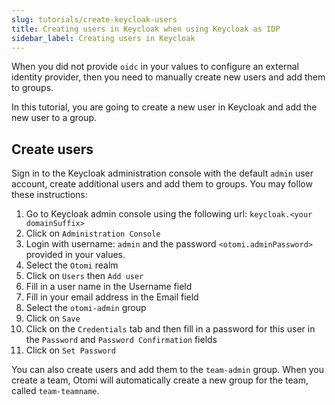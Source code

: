 ```yaml
---
slug: tutorials/create-keycloak-users
title: Creating users in Keycloak when using Keycloak as IDP
sidebar_label: Creating users in Keycloak
---
```


When you did not provide `oidc` in your values to configure an external identity provider, then you need to manually create new users and add them to groups.

In this tutorial, you are going to create a new user in Keycloak and add the new user to a group.

## Create users

Sign in to the Keycloak administration console with the default `admin` user account, create additional users and add them to groups. You may follow these instructions:

1. Go to Keycloak admin console using the following url: `keycloak.<your domainSuffix>`
2. Click on `Administration Console`
3. Login with username: `admin` and the password `<otomi.adminPassword>` provided in your values.
4. Select the `Otomi` realm
5. Click on `Users` then `Add user` 
6. Fill in a user name in the Username field
7. Fill in your email address in the Email field
8. Select the `otomi-admin` group
9. Click on `Save`
10. Click on the `Credentials` tab and then fill in a password for this user in the `Password` and `Password Confirmation` fields
11. Click on `Set Password`

You can also create users and add them to the `team-admin` group. When you create a team, Otomi will automatically create a new group for the team, called `team-teamname`.
